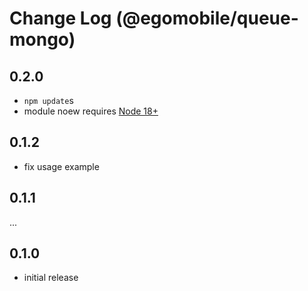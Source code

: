# Change Log (@egomobile/queue-mongo)

## 0.2.0

- `npm update`s
- module noew requires [Node 18+](https://nodejs.org/en/blog/announcements/v18-release-announce)

## 0.1.2

- fix usage example

## 0.1.1

...

## 0.1.0

- initial release
